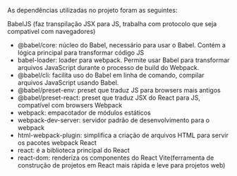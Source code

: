 As dependências utilizadas no projeto foram as seguintes:

BabelJS (faz transpilação JSX para JS, trabalha com protocolo que seja compativel com navegadores)
- @babel/core: núcleo do Babel, necessário para usar o Babel. Contém a lógica principal para transformar código JS
- babel-loader: loader para webpack. Permite usar Babel para transformar arquivos JavaScript durante o processo de build do Webpack.
- @babel/cli: facilita uso do Babel em linha de comando, compilar arquivos JavaScript usando Babel.
- @babel/preset-env: preset que traduz JS para browsers mais antigos
- @babel/preset-react: preset que traduz JSX do React para JS, compatível com browsers
Webpack
- webpack: empacotador de módulos estáticos
- webpack-dev-server: servidor padrão de desenvolvimento para o webpack
- html-webpack-plugin: simplifica a criação de arquivos HTML para servir os pacotes webpack
React
- react: é a biblioteca principal do React
- react-dom: renderiza os componentes do React
Vite(ferramenta de construção de projetos em React mais rápida e leve para projetos web)